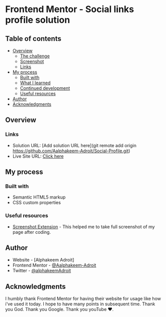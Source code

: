 # Frontend Mentor - Social links profile solution

## Table of contents

- [Overview](#overview)
  - [The challenge](#the-challenge)
  - [Screenshot](#screenshot)
  - [Links](#links)
- [My process](#my-process)
  - [Built with](#built-with)
  - [What I learned](#what-i-learned)
  - [Continued development](#continued-development)
  - [Useful resources](#useful-resources)
- [Author](#author)
- [Acknowledgments](#acknowledgments)

## Overview

### Links

- Solution URL: [Add solution URL here](git remote add origin https://github.com/Aalphakeem-Adroit/Social-Profile.git)
- Live Site URL: [Click here](https://aalphakeem-adroit.github.io/social-profile)

## My process

### Built with

- Semantic HTML5 markup
- CSS custom properties


### Useful resources
- [Screenshot Extension](https://chromewebstore.google.com/detail/screenshot-tool-screen-ca/edlifbnjlicfpckhgjhflgkeeibhhcii?hl=en-US&utm_source=ext_sidebar) - This helped me to take full screenshot of my page after coding.


## Author

- Website - [Alphakeem Adroit]
- Frontend Mentor - [@Aalphakeem-Adroit](https://www.frontendmentor.io/profile/Aalphakeem-Adroit)
- Twitter - [@alphakeemAdroit](https://www.twitter.com/alphakeemAdroit)


## Acknowledgments

I humbly thank Frontend Mentor for having their website for usage like how i've used it today. I hope to have many points in subsequent time. Thank you God. Thank you Google. Thank you youTube ❤️.